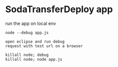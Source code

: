 # SodaTransferDeploy app

run the app on local env

```
node --debug app.js

open eclipse and run debug
request with test url on a browser

killall node; debug
killall node; node app.js

```
